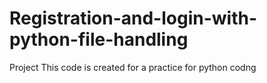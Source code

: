 # Registration-and-login-with-python-file-handling
Project
This code is created for a practice for python codng
